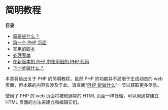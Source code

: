 简明教程
========

**目录**

-   [需要些什么？](/tutorial/requirements.html)
-   [第一个 PHP 页面](/tutorial/firstpage.html)
-   [实用的脚本](/tutorial/useful.html)
-   [处理表单](/tutorial/forms.html)
-   [在新版本的 PHP 中使用旧的 PHP 代码](/tutorial/oldcode.html)
-   [下一步做什么？](/tutorial/whatsnext.html)

本章将给出关于 PHP 的简明教程。虽然 PHP 的功能并不局限于生成动态的 web
页面，但本章的内容仅涉及于此。请查阅“<a href="/intro-whatcando.html" class="link">PHP 能做什么</a>”一节以获取更多信息。

使用了 PHP 的 web 页面将被和通常的 HTML 页面一样处理，可以用通常建立
HTML 页面的方法来建立和编辑它们。
